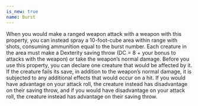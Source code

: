 ```yaml
---
is_new: true
name: Burst
---
```

When you would make a ranged weapon attack with a weapon with this property, you can instead spray a 10-foot-cube area within range with shots, consuming ammunition equal to the burst number. Each creature in the area must make a Dexterity saving throw (DC = 8 + your bonus to attacks with the weapon) or take the weapon’s normal damage. Before you use this property, you can declare one creature that would be affected by it. If the creature fails its save, in addition to the weapon’s normal damage, it is subjected to any additional effects that would occur on a hit. If you would have advantage on your attack roll, the creature instead has disadvantage on their saving throw, and if you would have disadvantage on your attack roll, the creature instead has advantage on their saving throw. 